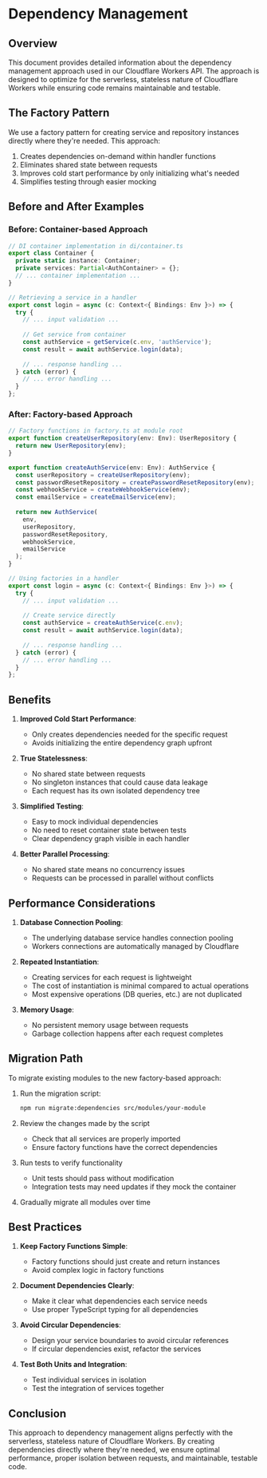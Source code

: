 # Dependency Management

## Overview

This document provides detailed information about the dependency management approach used in our Cloudflare Workers API. The approach is designed to optimize for the serverless, stateless nature of Cloudflare Workers while ensuring code remains maintainable and testable.

## The Factory Pattern

We use a factory pattern for creating service and repository instances directly where they're needed. This approach:

1. Creates dependencies on-demand within handler functions
2. Eliminates shared state between requests
3. Improves cold start performance by only initializing what's needed
4. Simplifies testing through easier mocking

## Before and After Examples

### Before: Container-based Approach

```typescript
// DI container implementation in di/container.ts
export class Container {
  private static instance: Container;
  private services: Partial<AuthContainer> = {};
  // ... container implementation ...
}

// Retrieving a service in a handler
export const login = async (c: Context<{ Bindings: Env }>) => {
  try {
    // ... input validation ...
    
    // Get service from container
    const authService = getService(c.env, 'authService');
    const result = await authService.login(data);
    
    // ... response handling ...
  } catch (error) {
    // ... error handling ...
  }
};
```

### After: Factory-based Approach

```typescript
// Factory functions in factory.ts at module root
export function createUserRepository(env: Env): UserRepository {
  return new UserRepository(env);
}

export function createAuthService(env: Env): AuthService {
  const userRepository = createUserRepository(env);
  const passwordResetRepository = createPasswordResetRepository(env);
  const webhookService = createWebhookService(env);
  const emailService = createEmailService(env);
  
  return new AuthService(
    env,
    userRepository,
    passwordResetRepository,
    webhookService,
    emailService
  );
}

// Using factories in a handler
export const login = async (c: Context<{ Bindings: Env }>) => {
  try {
    // ... input validation ...
    
    // Create service directly
    const authService = createAuthService(c.env);
    const result = await authService.login(data);
    
    // ... response handling ...
  } catch (error) {
    // ... error handling ...
  }
};
```

## Benefits

1. **Improved Cold Start Performance**: 
   - Only creates dependencies needed for the specific request
   - Avoids initializing the entire dependency graph upfront

2. **True Statelessness**:
   - No shared state between requests
   - No singleton instances that could cause data leakage
   - Each request has its own isolated dependency tree

3. **Simplified Testing**:
   - Easy to mock individual dependencies
   - No need to reset container state between tests
   - Clear dependency graph visible in each handler

4. **Better Parallel Processing**:
   - No shared state means no concurrency issues
   - Requests can be processed in parallel without conflicts

## Performance Considerations

1. **Database Connection Pooling**:
   - The underlying database service handles connection pooling
   - Workers connections are automatically managed by Cloudflare

2. **Repeated Instantiation**:
   - Creating services for each request is lightweight
   - The cost of instantiation is minimal compared to actual operations
   - Most expensive operations (DB queries, etc.) are not duplicated

3. **Memory Usage**:
   - No persistent memory usage between requests
   - Garbage collection happens after each request completes

## Migration Path

To migrate existing modules to the new factory-based approach:

1. Run the migration script:
   ```bash
   npm run migrate:dependencies src/modules/your-module
   ```

2. Review the changes made by the script
   - Check that all services are properly imported
   - Ensure factory functions have the correct dependencies

3. Run tests to verify functionality
   - Unit tests should pass without modification
   - Integration tests may need updates if they mock the container

4. Gradually migrate all modules over time

## Best Practices

1. **Keep Factory Functions Simple**:
   - Factory functions should just create and return instances
   - Avoid complex logic in factory functions

2. **Document Dependencies Clearly**:
   - Make it clear what dependencies each service needs
   - Use proper TypeScript typing for all dependencies

3. **Avoid Circular Dependencies**:
   - Design your service boundaries to avoid circular references
   - If circular dependencies exist, refactor the services

4. **Test Both Units and Integration**:
   - Test individual services in isolation
   - Test the integration of services together

## Conclusion

This approach to dependency management aligns perfectly with the serverless, stateless nature of Cloudflare Workers. By creating dependencies directly where they're needed, we ensure optimal performance, proper isolation between requests, and maintainable, testable code. 